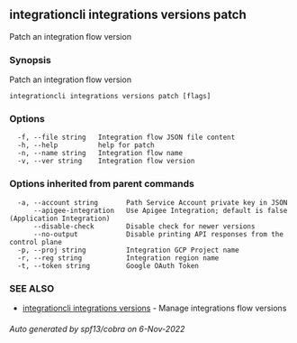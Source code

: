 ## integrationcli integrations versions patch

Patch an integration flow version

### Synopsis

Patch an integration flow version

```
integrationcli integrations versions patch [flags]
```

### Options

```
  -f, --file string   Integration flow JSON file content
  -h, --help          help for patch
  -n, --name string   Integration flow name
  -v, --ver string    Integration flow version
```

### Options inherited from parent commands

```
  -a, --account string       Path Service Account private key in JSON
      --apigee-integration   Use Apigee Integration; default is false (Application Integration)
      --disable-check        Disable check for newer versions
      --no-output            Disable printing API responses from the control plane
  -p, --proj string          Integration GCP Project name
  -r, --reg string           Integration region name
  -t, --token string         Google OAuth Token
```

### SEE ALSO

* [integrationcli integrations versions](integrationcli_integrations_versions.md)	 - Manage integrations flow versions

###### Auto generated by spf13/cobra on 6-Nov-2022
